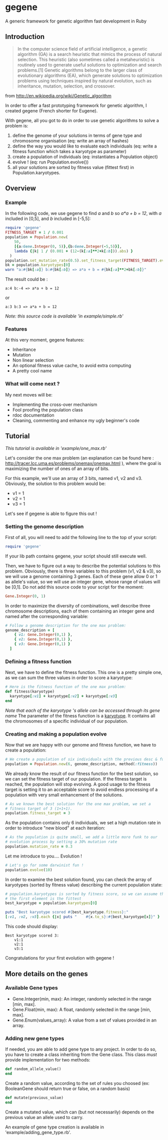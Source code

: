 gegene
======
A generic framework for genetic algorithm fast development in Ruby

Introduction
------------

>In the computer science field of artificial intelligence, a genetic algorithm (GA) is a search heuristic that mimics the process of natural selection. This heuristic (also sometimes called a metaheuristic) is routinely used to generate useful solutions to optimization and search problems.[1] Genetic algorithms belong to the larger class of evolutionary algorithms (EA), which generate solutions to optimization problems using techniques inspired by natural evolution, such as inheritance, mutation, selection, and crossover.

from http://en.wikipedia.org/wiki/Genetic_algorithm

In order to offer a fast prototyping framework for genetic algorithm, I created gegene (French shorter for Eugene).

With gegene, all you got to do in order to use genetic algorithms to solve a problem is:

1. define the genome of your solutions in terms of gene type and chromosome organisation (eq: write an array of hashes)
2. define the way you would like to evaluate each individuals (eq: write a fitness function which takes a karyotype as parameter)
3. create a population of individuals (eq: instantiates a Population object)
4. evolve ! (eq: run Population.evolve())
5. all your solutions are sorted by fitness value (fittest first) in Population.karyotypes.

Overview
--------

### Example

In the following code, we use gegene to find *a* and *b* so _a*a + b = 12_, with *a* included in [0,5], and *b* included in [-5,5]:
```Ruby
require 'gegene'
FITNESS_TARGET = 1 / 0.001
population = Population.new(
    50,
    [{a:Gene.Integer(0, 5)},{b:Gene.Integer(-5,5)}],
    lambda {|k| 1 / (0.001 + (12-(k[:a]**2+k[:b])).abs) }
  )
population.set_mutation_rate(0.5).set_fitness_target(FITNESS_TARGET).evolve(50)
bk = population.karyotypes[0]
warn "a:#{bk[:a]} b:#{bk[:b]} => a*a + b = #{bk[:a]**2+bk[:b]}"
```

The result could be :

	a:4 b:-4 => a*a + b = 12

or

	a:3 b:3 => a*a + b = 12

_Note: this source code is available 'in example/simple.rb'_

### Features

At this very moment, gegene features:

* Inheritance
* Mutation
* Non linear selection
* An optional fitness value cache, to avoid extra computing
* A pretty cool name

### What will come next ?

My next moves will be: 

* Implementing the cross-over mechanism
* Fool proofing the population class
* rdoc documentation
* Cleaning, commenting and enhance my ugly beginner's code

Tutorial
--------

*This tutorial is available in 'example/one_max.rb'*

Let's consider the one max problem (an explanation can be found here : http://tracer.lcc.uma.es/problems/onemax/onemax.html ), where the goal is  maximizing the number of ones of an array of bits.

For this example, we'll use an array of 3 bits, named v1, v2 and v3.
Obviously, the solution to this problem would be:

* v1 = 1
* v2 = 1
* v3 = 1

Let's see if gegene is able to figure this out !

### Setting the genome description

First of all, you will need to add the following line to the top of your script:
```Ruby
require 'gegene'
```

If your lib path contains gegene, your script should still execute well.

Then, we have to figure out a way to describe the potential solutions to this problem.
Obviously, there is three variables to this problem (v1, v2 & v3), so we will use a genome containing 3 genes.
Each of these gene allow 0 or 1 as allele's value, so we will use an integer gene, whose range of values will be [0,1]. Do not add this source code to your script for the moment:
```Ruby
Gene.Integer(0, 1)
```

In order to maximize the diversity of combinations, well describe three chromosome descriptions, each of them containing an integer gene and named after the corresponding variable:
```Ruby
# Follow a genome description for the one max problem:
genome_description = [
    { v1: Gene.Integer(0,1) },
    { v2: Gene.Integer(0,1) },
    { v3: Gene.Integer(0,1) }
  ]
```

### Defining a fitness function

Next, we have to define the fitness function. This one is a pretty simple one, as we can sum the three values in order to score a karyotype:
```Ruby
# Here is the fitness function of the one max problem:
def fitness(karyotype)
  karyotype[:v1] + karyotype[:v2] + karyotype[:v3]
end
```

_Note that each of the karyotype 's allele can be accessed through its gene name_
The parameter of the fitness function is a [karyotype]( http://en.wikipedia.org/wiki/Karyotype). It contains all the chromosomes of a specific individual of our population.

### Creating and making a population evolve

Now that we are happy with our genome and fitness function, we have to create a population:
```Ruby
# We create a population of six individuals with the previous desc & func:
population = Population.new(6, genome_description, method(:fitness))
````

We already know the result of our fitness function for the best solution, so we can set the fitness target of our population. If the fitness target is reached, the population will stop evolving. A good usage to the fitness target is setting it to an acceptable score to avoid endless processing of a population with very small enhancement of the solutions.
```Ruby
# As we known the best solution for the one max problem, we set a
# fitness target of 3 (1+1+1).
population.fitness_target = 3
````

As the population contains only 6 individuals, we set a high mutation rate in order to introduce "new blood" at each iteration:
```Ruby
# As the population is quite small, we add a little more funk to our
# evolution process by setting a 30% mutation rate
population.mutation_rate = 0.3
```

Let me introduce to you.... Evolution !
```Ruby
# Let's go for some darwinist fun !
population.evolve(10)
````

In order to examine the best solution found, you can check the array of karyotypes (sorted by fitness value) describing the current population state:
```Ruby
# population.karyotypes is sorted by fitness score, so we can assume that
# the first element is the fittest
best_karyotype = population.karyotypes[0]

puts "Best karyotype scored #{best_karyotype.fitness}:"
[:v1, :v2, :v3].each {|x| puts "    #{x.to_s}:#{best_karyotype[x]}" }
````

This code should display:

	Best karyotype scored 3:
    	v1:1
    	v2:1
    	v3:1

Congratulations for your first evolution with gegene !

More details on the genes
-------------------------

### Available Gene types

* Gene.Integer(min, max): An integer, randomly selected in the range [min, max].
* Gene.Float(min, max): A float, randomly selected in the range [min, max].
* Gene.Enum(values_array): A value from a set of values provided in an array.

### Adding new gene types

If needed, you are able to add gene type to any project.
In order to do so, you have to create a class inheriting from the Gene class.
This class *must* provide implementation for two methods:

````Ruby
def random_allele_value()
end
````
Create a random value, according to the set of rules you choosed (ex: BooleanGene should return true or false, on a random basis)

````Ruby
def mutate(previous_value)
end
````
Create a mutated value, which can (but not necessarily) depends on the previous value an allele used to carry.

An example of gene type creation is available in 'example/adding_gene_type.rb'.
